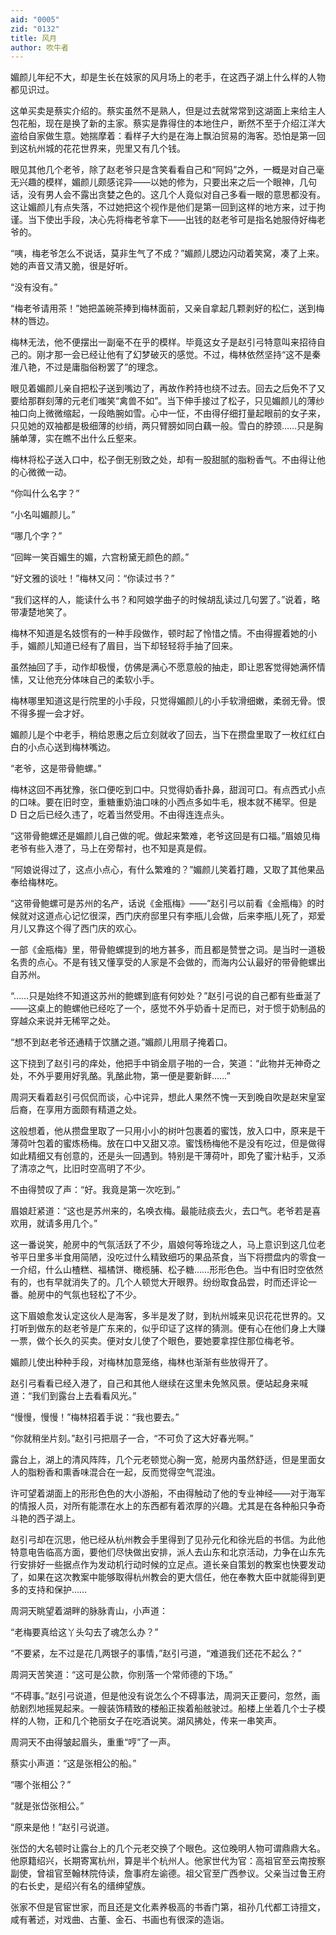 ```yaml
---
aid: "0005"
zid: "0132"
title: 风月
author: 吹牛者
---
```


媚颜儿年纪不大，却是生长在妓家的风月场上的老手，在这西子湖上什么样的人物都见识过。

这单买卖是蔡实介绍的。蔡实虽然不是熟人，但是过去就常常到这湖面上来给主人包花船，现在是换了新的主家。蔡实是靠得住的本地住户，断然不至于介绍江洋大盗给自家做生意。她揣摩着：看样子大约是在海上飘泊贸易的海客。恐怕是第一回到这杭州城的花花世界来，兜里又有几个钱。

眼见其他几个老爷，除了赵老爷只是含笑看看自己和“阿妈”之外，一概是对自己毫无兴趣的模样，媚颜儿颇感诧异——以她的修为，只要出来之后一个眼神，几句话，没有男人会不露出贪婪之色的。这几个人竟似对自己多看一眼的意思都没有。这让媚颜儿有点失落，不过她把这个视作是他们是第一回到这样的地方来，过于拘谨。当下使出手段，决心先将梅老爷拿下——出钱的赵老爷可是指名她服侍好梅老爷的。

“咦，梅老爷怎么不说话，莫非生气了不成？”媚颜儿腮边闪动着笑窝，凑了上来。她的声音又清又脆，很是好听。

“没有没有。”

“梅老爷请用茶！”她把盖碗茶捧到梅林面前，又亲自拿起几颗剥好的松仁，送到梅林的唇边。

梅林无法，他不便摆出一副毫不在乎的模样。毕竟这女子是赵引弓特意叫来招待自己的。刚才那一会已经让他有了幻梦破灭的感觉。不过，梅林依然坚持“这不是秦淮八艳，不过是庸脂俗粉罢了”的理念。

眼见着媚颜儿亲自把松子送到嘴边了，再故作矜持也绕不过去。回去之后免不了又要给那群刻薄的元老们嗤笑“禽兽不如”。当下伸手接过了松子，只见媚颜儿的薄纱袖口向上微微缩起，一段皓腕如雪。心中一怔，不由得仔细打量起眼前的女子来，只见她的双袖都是极细薄的纱绡，两只臂膀如同白藕一般。雪白的脖颈……只是胸脯单薄，实在瞧不出什么丘壑来。

梅林将松子送入口中，松子倒无别致之处，却有一股甜腻的脂粉香气。不由得让他的心微微一动。

“你叫什么名字？”

“小名叫媚颜儿。”

“哪几个字？”

“回眸一笑百媚生的媚，六宫粉黛无颜色的颜。”

“好文雅的谈吐！”梅林又问：“你读过书？”

“我们这样的人，能读什么书？和阿娘学曲子的时候胡乱读过几句罢了。”说着，略带凄楚地笑了。

梅林不知道是名妓惯有的一种手段做作，顿时起了怜惜之情。不由得握着她的小手，媚颜儿知道已经有了眉目，当下却轻轻将手抽了回来。

虽然抽回了手，动作却极慢，仿佛是满心不愿意般的抽走，即让恩客觉得她满怀情愫，又让他充分体味自己的柔软小手。

梅林哪里知道这是行院里的小手段，只觉得媚颜儿的小手软滑细嫩，柔弱无骨。恨不得多握一会才好。

媚颜儿是个中老手，稍给恩惠之后立刻就收了回去，当下在攒盘里取了一枚红红白白的小点心送到梅林嘴边。

“老爷，这是带骨鲍螺。”

梅林这回不再犹豫，张口便吃到口中。只觉得奶香扑鼻，甜润可口。有点西式小点的口味。要在旧时空，重糖重奶油口味的小西点多如牛毛，根本就不稀罕。但是 D 日之后已经久违了，吃着当然受用。不由得连连点头。

“这带骨鲍螺还是媚颜儿自己做的呢。做起来繁难，老爷这回是有口福。”眉娘见梅老爷有些入港了，马上在旁帮衬，也不知是真是假。

“阿娘说得过了，这点小点心，有什么繁难的？”媚颜儿笑着打趣，又取了其他果品奉给梅林吃。

“这带骨鲍螺可是苏州的名产，话说《金瓶梅》——”赵引弓以前看《金瓶梅》的时候就对这道点心记忆很深，西门庆府邸里只有李瓶儿会做，后来李瓶儿死了，郑爱月儿又靠这个得了西门庆的欢心。

一部《金瓶梅》里，带骨鲍螺提到的地方甚多，而且都是赞誉之词。是当时一道极名贵的点心。不是有钱又懂享受的人家是不会做的，而海内公认最好的带骨鲍螺出自苏州。

“……只是始终不知道这苏州的鲍螺到底有何妙处？”赵引弓说的自己都有些垂涎了——这桌上的鲍螺他已经吃了一个，感觉不外乎奶香十足而已，对于惯于奶制品的穿越众来说并无稀罕之处。

“想不到赵老爷还通精于饮膳之道。”媚颜儿用扇子掩着口。

这下挠到了赵引弓的痒处，他把手中销金扇子啪的一合，笑道：“此物并无神奇之处，不外乎要用好乳酪。乳酪此物，第一便是要新鲜……”

周洞天看着赵引弓侃侃而谈，心中诧异，想此人果然不愧一天到晚自吹是赵宋皇室后裔，在享用方面颇有精道之处。

这般想着，他从攒盘里取了一只用小小的树叶包裹着的蜜饯，放入口中，原来是干薄荷叶包着的蜜炼杨梅。放在口中又甜又凉。蜜饯杨梅他不是没有吃过，但是做得如此精细又有创意的，还是头一回遇到。特别是干薄荷叶，即免了蜜汁粘手，又添了清凉之气，比旧时空高明了不少。

不由得赞叹了声：“好。我竟是第一次吃到。”

眉娘赶紧道：“这也是苏州来的，名唤衣梅。最能祛痰去火，去口气。老爷若是喜欢用，就请多用几个。”

这一番说笑，舱房中的气氛活跃了不少，眉娘何等玲珑之人，马上意识到这几位老爷平日里多半食用简陋，没吃过什么精致细巧的果品茶食，当下将攒盘内的零食一一介绍，什么山楂糕、福橘饼、橄榄脯、松子糖……形形色色。当中有旧时空依然有的，也有早就消失了的。几个人顿觉大开眼界。纷纷取食品尝，时而还评论一番。舱房中的气氛也轻松了不少。

这下眉娘愈发认定这伙人是海客，多半是发了财，到杭州城来见识花花世界的。又打听到做东的赵老爷是广东来的，似乎印证了这样的猜测。便有心在他们身上大赚一票，做个长久的买卖。便对女儿使了个眼色，要她要拿捏住那位梅老爷。

媚颜儿使出种种手段，对梅林加意笼络，梅林也渐渐有些放得开了。

赵引弓看看已经入港了，自己和其他人继续在这里未免煞风景。便站起身来喊道：“我们到露台上去看看风光。”

“慢慢，慢慢！”梅林招着手说：“我也要去。”

“你就稍坐片刻。”赵引弓把扇子一合，“不可负了这大好春光啊。”

露台上，湖上的清风阵阵，几个元老顿觉心胸一宽，舱房内虽然舒适，但是里面女人的脂粉香和熏香味混合在一起，反而觉得空气混浊。

许可望着湖面上的形形色色的大小游船，不由得触动了他的专业神经——对于海军的情报人员，对所有能漂在水上的东西都有着浓厚的兴趣。尤其是在各种船只争奇斗艳的西子湖上。

赵引弓却在沉思，他已经从杭州教会手里得到了见孙元化和徐光启的书信。为此他特意电告临高方面，要他们尽快做出安排，派人去山东和北京活动，力争在山东先行安排好一些据点作为发动机行动时候的立足点。道长亲自策划的教案也快要发动了，如果在这次教案中能够取得杭州教会的更大信任，他在奉教大臣中就能得到更多的支持和保护……

周洞天眺望着湖畔的脉脉青山，小声道：

“老梅要真给这丫头勾去了魂怎么办？”

“不要紧，左不过是花几两银子的事情，”赵引弓道，“难道我们还花不起么？”

周洞天苦笑道：“这可是公款，你别落一个常师德的下场。”

“不碍事。”赵引弓说道，但是他没有说怎么个不碍事法，周洞天正要问，忽然，画舫剧烈地摇晃起来。一艘装饰精致的楼船正挨着船舷驶过。船楼上坐着几个士子模样的人物，正和几个艳丽女子在吃酒说笑。湖风拂处，传来一串笑声。

周洞天不由得皱起眉头，重重“哼”了一声。

蔡实小声道：“这是张相公的船。”

“哪个张相公？”

“就是张岱张相公。”

“原来是他！”赵引弓说道。

张岱的大名顿时让露台上的几个元老交换了个眼色。这位晚明人物可谓鼎鼎大名。他原籍绍兴，长期寄寓杭州，算是半个杭州人。他家世代为官：高祖官至云南按察副使，曾祖官至翰林院侍读，詹事府左谕德。祖父官至广西参议。父亲当过鲁王府的右长史，是绍兴有名的缙绅望族。

张家不但是官宦世家，而且还是文化素养极高的书香门第，祖孙几代都工诗擅文，咸有著述，对戏曲、古董、金石、书画也有很深的造诣。
